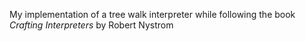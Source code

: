My implementation of a tree walk interpreter while following the book *Crafting Interpreters* by Robert Nystrom